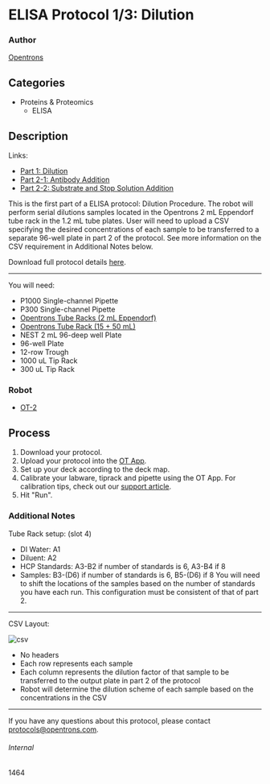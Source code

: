# ELISA Protocol 1/3: Dilution

### Author
[Opentrons](http://www.opentrons.com/)



## Categories
* Proteins & Proteomics
    * ELISA

## Description
Links:
* [Part 1: Dilution](./1464)
* [Part 2-1: Antibody Addition](./1464-2)
* [Part 2-2: Substrate and Stop Solution Addition](1464-3)

This is the first part of a ELISA protocol: Dilution Procedure. The robot will perform serial dilutions samples located in the Opentrons 2 mL Eppendorf tube rack in the 1.2 mL tube plates. User will need to upload a CSV specifying the desired concentrations of each sample to be transferred to a separate 96-well plate in part 2 of the protocol. See more information on the CSV requirement in Additional Notes below.


Download full protocol details [here](https://s3.amazonaws.com/opentrons-protocol-library-website/custom-README-images/1464-natrix-separations-inc-milliporesigma/NEW_ELISA_protocol.xlsx).

---

You will need:
* P1000 Single-channel Pipette
* P300 Single-channel Pipette
* [Opentrons Tube Racks (2 mL Eppendorf)](https://shop.opentrons.com/collections/opentrons-tips/products/tube-rack-set-1)
* [Opentrons Tube Rack (15 + 50 mL)](https://shop.opentrons.com/collections/opentrons-tips/products/tube-rack-set-1)
* NEST 2 mL 96-deep well Plate
* 96-well Plate
* 12-row Trough
* 1000 uL Tip Rack
* 300 uL Tip Rack

### Robot
* [OT-2](https://opentrons.com/ot-2)

## Process
1. Download your protocol.
2. Upload your protocol into the [OT App](https://opentrons.com/ot-app).
3. Set up your deck according to the deck map.
4. Calibrate your labware, tiprack and pipette using the OT App. For calibration tips, check out our [support article](https://support.opentrons.com/ot-2/getting-started-software-setup/deck-calibration).
5. Hit "Run".


### Additional Notes
Tube Rack setup: (slot 4)
* DI Water: A1
* Diluent: A2
* HCP Standards: A3-B2 if number of standards is 6, A3-B4 if 8
* Samples: B3-(D6) if number of standards is 6, B5-(D6) if 8
You will need to shift the locations of the samples based on the number of standards you have each run. This configuration must be consistent of that of part 2.

---

CSV Layout:

![csv](https://s3.amazonaws.com/opentrons-protocol-library-website/custom-README-images/1464-natrix-separations-inc-milliporesigma/csv_layout.png)

* No headers
* Each row represents each sample
* Each column represents the dilution factor of that sample to be transferred to the output plate in part 2 of the protocol
* Robot will determine the dilution scheme of each sample based on the concentrations in the CSV

---

If you have any questions about this protocol, please contact protocols@opentrons.com.

###### Internal
1464
